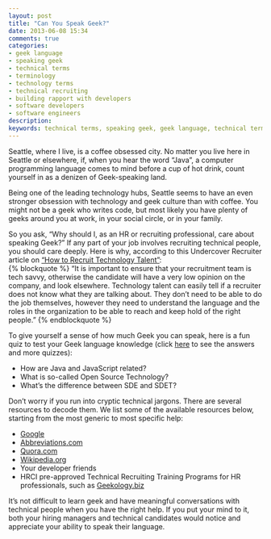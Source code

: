 ```yaml
---
layout: post
title: "Can You Speak Geek?"
date: 2013-06-08 15:34
comments: true
categories: 
- geek language
- speaking geek
- technical terms
- terminology
- technology terms
- technical recruiting
- building rapport with developers
- software developers
- software engineers
description:
keywords: technical terms, speaking geek, geek language, technical terminology, quiz, test, geek language test, technology terms, technical jargon, technology nkowledge, technical recruiting, talking to software developers, rapport with software engineers
---
```

<p>
Seattle, where I live, is a coffee obsessed city.  No matter you live here in Seattle or elsewhere, if, when you hear the word “Java”, a computer programming language comes to mind before a cup of hot drink, count yourself in as a denizen of Geek-speaking land.
</p>
<!-- More -->
<p>
Being one of the leading technology hubs, Seattle seems to have an even stronger obsession with technology and geek culture than with coffee.  You might not be a geek who writes code, but most likely you have plenty of geeks around you at work, in your social circle, or in your family.
</p>
<p>
So you ask, “Why should I, as an HR or recruiting professional, care about speaking Geek?”  If any part of your job involves recruiting technical people, you should care deeply.  Here is why, according to this Undercover Recruiter article on <a href="http://theundercoverrecruiter.com/how-to-recruit-tech-talent/">“How to Recruit Technology Talent”</a>:
<br />
{% blockquote %}
“It is important to ensure that your recruitment team is tech savvy, otherwise the candidate will have a very low opinion on the company, and look elsewhere. Technology talent can easily tell if a recruiter does not know what they are talking about. They don’t need to be able to do the job themselves, however they need to understand the language and the roles in the organization to be able to reach and keep hold of the right people.”
{% endblockquote %}
</p>
<p>
To give yourself a sense of how much Geek you can speak, here is a fun quiz to test your Geek language knowledge (click <a href="http://blog.geekology.biz/blog/2013/04/18/geek-language-quiz-1/">here</a>
to see the answers and more quizzes):
<br />
<ul>
<li>How are Java and JavaScript related?</li>
<li>What is so-called Open Source Technology?</li>
<li>What’s the difference between SDE and SDET?</li>
</ul>
<p>
Don’t worry if you run into cryptic technical jargons.  There are several resources to decode them.  We list some of the available resources below, starting from the most generic to most specific help:
<br />
<ul>
<li><a href="http://google.com">Google</a></li>
<li><a href="http://abbreviations.com">Abbreviations.com</a></li>
<li><a href="http://quora.com">Quora.com</a></li>
<li><a href="http://wikipedia.org">Wikipedia.org</a></li>
<li>Your developer friends</li>
<li>HRCI pre-approved Technical Recruiting Training Programs for HR professionals, such as <a href="http://geekology.biz">Geekology.biz</a></li>
</ul>
<p>
It’s not difficult to learn geek and have meaningful conversations with technical people when you have the right help.  If you put your mind to it, both your hiring managers and technical candidates would notice and appreciate your ability to speak their language.
</p>